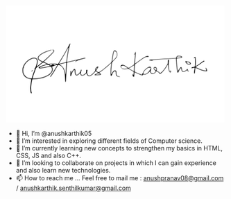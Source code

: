 <picture>
  <source media="(prefers-color-scheme: dark)" srcset="https://github.com/anushkarthik05/anushkarthik05/blob/main/images/Dark.svg">
  <img alt="Anush Karthik S" src="https://github.com/anushkarthik05/anushkarthik05/blob/main/images/Light.svg">
</picture>




<!-- ![Anush Karthik S](https://github.com/anushkarthik05/anushkarthik05/blob/main/images/Dup.svg) -->
<!---![Name_banner](https://user-images.githubusercontent.com/58391353/124501205-bdb27700-ddde-11eb-99eb-406432ffead4.gif)--->

<!--
<img src="https://github.com/anushkarthik05/anushkarthik05/blob/main/images/stat.svg" alt="Anush's WakaTime Activity"/>


<a href="https://github.com/anushkarthik05/github-readme-stats">
  <img align="center" src="https://github-readme-stats.vercel.app/api?username=anushkarthik05&count_private=true&show_icons=true&theme=dark" />
</a>
<a href="https://github.com/anushkarthik05/github-readme-stats">
  <img align="center" src="https://github-readme-stats.vercel.app/api/top-langs/?username=anushkarthik05&count_private=true&layout=compact&theme=dark" />
</a> -->

              

- 👋 Hi, I’m @anushkarthik05
- 👀 I’m interested in exploring different fields of Computer science.
- 🌱 I’m currently learning new concepts to strengthen my basics in HTML, CSS, JS and also C++. 
- 💞️ I’m looking to collaborate on projects in which I can gain experience and also learn new technologies.
- 📫 How to reach me ... Feel free to mail me : anushpranav08@gmail.com / anushkarthik.senthilkumar@gmail.com


<!--  - [Have a look at my portfolio](https://anushkarthik.vercel.app/) -->


<!---![Hacktoberfest Badge](https://res.cloudinary.com/practicaldev/image/fetch/s--ipK3ZYfm--/c_limit,f_auto,fl_progressive,q_80,w_375/https://dev-to-uploads.s3.amazonaws.com/uploads/badge/badge_image/80/hacktoberfest2020-badge_2.png)--->
<!---
anushkarthik05/anushkarthik05 is a ✨ special ✨ repository because its `README.md` (this file) appears on your GitHub profile.
You can click the Preview link to have a look at your changes.
--->

<!--
https://github.com/harveyjavier/covid19_analytics_app
https://github.com/psrth/cashmoneyz
-->

